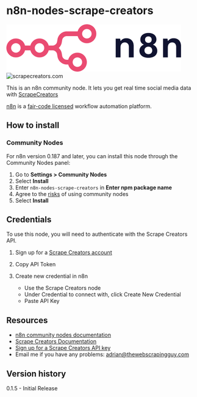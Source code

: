 # n8n-nodes-scrape-creators

![n8n.io - Workflow Automation](https://raw.githubusercontent.com/n8n-io/n8n/master/assets/n8n-logo.png)
![scrapecreators.com](https://scrapecreators.com/logo.png)

This is an n8n community node. It lets you get real time social media data with [ScrapeCreators](https://scrapecreators.com/)

[n8n](https://n8n.io/) is a [fair-code licensed](https://docs.n8n.io/reference/license/) workflow automation platform.

## How to install

### Community Nodes

For n8n version 0.187 and later, you can install this node through the Community Nodes panel:

1. Go to **Settings > Community Nodes**
2. Select **Install**
3. Enter `n8n-nodes-scrape-creators` in **Enter npm package name**
4. Agree to the [risks](https://docs.n8n.io/integrations/community-nodes/risks/) of using community nodes
5. Select **Install**

## Credentials

To use this node, you will need to authenticate with the Scrape Creators API.

1. Sign up for a [Scrape Creators account](https://app.scrapecreators.com/)
2. Copy API Token

3. Create new credential in n8n

   - Use the Scrape Creators node
   - Under Credential to connect with, click Create New Credential
   - Paste API Key

## Resources

- [n8n community nodes documentation](https://docs.n8n.io/integrations/community-nodes/)
- [Scrape Creators Documentation](https://docs.scrapecreators.com/)
- [Sign up for a Scrape Creators API key](https://app.scrapecreators.com/)
- Email me if you have any problems: adrian@thewebscrapingguy.com

## Version history

0.1.5 - Initial Release
